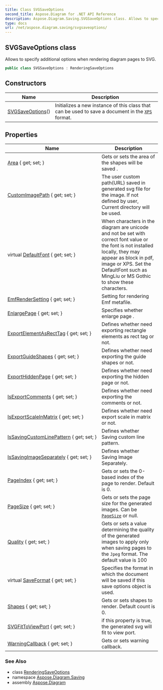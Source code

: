```yaml
---
title: Class SVGSaveOptions
second_title: Aspose.Diagram for .NET API Reference
description: Aspose.Diagram.Saving.SVGSaveOptions class. Allows to specify additional options when rendering diagram pages to SVG
type: docs
url: /net/aspose.diagram.saving/svgsaveoptions/
---
```

## SVGSaveOptions class

Allows to specify additional options when rendering diagram pages to SVG.

```csharp
public class SVGSaveOptions : RenderingSaveOptions
```

## Constructors

| Name | Description |
| --- | --- |
| [SVGSaveOptions](svgsaveoptions/)() | Initializes a new instance of this class that can be used to save a document in the [`XPS`](../../aspose.diagram/savefileformat/) format. |

## Properties

| Name | Description |
| --- | --- |
| [Area](../../aspose.diagram.saving/renderingsaveoptions/area/) { get; set; } | Gets or sets the area of the shapes will be saved . |
| [CustomImagePath](../../aspose.diagram.saving/svgsaveoptions/customimagepath/) { get; set; } | The user custom path(URL) saved in generated svg file for the image. If not defined by user, Current directory will be used. |
| virtual [DefaultFont](../../aspose.diagram.saving/saveoptions/defaultfont/) { get; set; } | When characters in the diagram are unicode and not be set with correct font value or the font is not installed locally, they may appear as block in pdf, image or XPS. Set the DefaultFont such as MingLiu or MS Gothic to show these characters. |
| [EmfRenderSetting](../../aspose.diagram.saving/renderingsaveoptions/emfrendersetting/) { get; set; } | Setting for rendering Emf metafile. |
| [EnlargePage](../../aspose.diagram.saving/renderingsaveoptions/enlargepage/) { get; set; } | Specifies whether enlarge page . |
| [ExportElementAsRectTag](../../aspose.diagram.saving/svgsaveoptions/exportelementasrecttag/) { get; set; } | Defines whether need exporting rectangle elements as rect tag or not. |
| [ExportGuideShapes](../../aspose.diagram.saving/renderingsaveoptions/exportguideshapes/) { get; set; } | Defines whether need exporting the guide shapes or not. |
| [ExportHiddenPage](../../aspose.diagram.saving/svgsaveoptions/exporthiddenpage/) { get; set; } | Defines whether need exporting the hidden page or not. |
| [IsExportComments](../../aspose.diagram.saving/renderingsaveoptions/isexportcomments/) { get; set; } | Defines whether need exporting the comments or not. |
| [IsExportScaleInMatrix](../../aspose.diagram.saving/svgsaveoptions/isexportscaleinmatrix/) { get; set; } | Defines whether need export scale in matrix or not. |
| [IsSavingCustomLinePattern](../../aspose.diagram.saving/svgsaveoptions/issavingcustomlinepattern/) { get; set; } | Defines whether Saving custom line pattern. |
| [IsSavingImageSeparately](../../aspose.diagram.saving/svgsaveoptions/issavingimageseparately/) { get; set; } | Defines whether Saving Image Separately. |
| [PageIndex](../../aspose.diagram.saving/svgsaveoptions/pageindex/) { get; set; } | Gets or sets the 0-based index of the page to render. Default is 0. |
| [PageSize](../../aspose.diagram.saving/renderingsaveoptions/pagesize/) { get; set; } | Gets or sets the page size for the generated images. Can be [`PageSize`](../pagesize/) or null. |
| [Quality](../../aspose.diagram.saving/svgsaveoptions/quality/) { get; set; } | Gets or sets a value determining the quality of the generated images to apply only when saving pages to the `Jpeg` format. The default value is 100 |
| virtual [SaveFormat](../../aspose.diagram.saving/saveoptions/saveformat/) { get; set; } | Specifies the format in which the document will be saved if this save options object is used. |
| [Shapes](../../aspose.diagram.saving/renderingsaveoptions/shapes/) { get; set; } | Gets or sets shapes to render. Default count is 0. |
| [SVGFitToViewPort](../../aspose.diagram.saving/svgsaveoptions/svgfittoviewport/) { get; set; } | if this property is true, the generated svg will fit to view port. |
| [WarningCallback](../../aspose.diagram.saving/saveoptions/warningcallback/) { get; set; } | Gets or sets warning callback. |

### See Also

* class [RenderingSaveOptions](../renderingsaveoptions/)
* namespace [Aspose.Diagram.Saving](../../aspose.diagram.saving/)
* assembly [Aspose.Diagram](../../)


